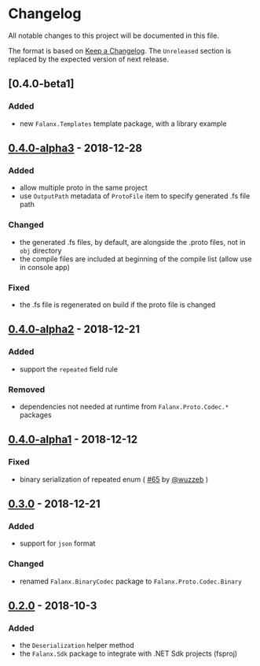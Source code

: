 # Changelog

All notable changes to this project will be documented in this file.

The format is based on [Keep a Changelog](https://keepachangelog.com/en/1.0.0/). The `Unreleased` section is replaced by the expected version of next release.

## [0.4.0-beta1]
### Added
- new `Falanx.Templates` template package, with a library example

## [0.4.0-alpha3] - 2018-12-28
### Added
- allow multiple proto in the same project
- use `OutputPath` metadata of `ProtoFile` item to specify generated .fs file path

### Changed
- the generated .fs files, by default, are alongside the .proto files, not in `obj` directory
- the compile files are included at beginning of the compile list (allow use in console app)

### Fixed
- the .fs file is regenerated on build if the proto file is changed

## [0.4.0-alpha2] - 2018-12-21
### Added
- support the `repeated` field rule

### Removed
- dependencies not needed at runtime from `Falanx.Proto.Codec.*` packages

## [0.4.0-alpha1] - 2018-12-12
### Fixed
- binary serialization of repeated enum ( [#65](https://github.com/jet/falanx/pull/65) by [@wuzzeb](https://github.com/wuzzeb) )

## [0.3.0] - 2018-12-21
### Added
- support for `json` format

### Changed
- renamed `Falanx.BinaryCodec` package to `Falanx.Proto.Codec.Binary`

## [0.2.0] - 2018-10-3
### Added
- the `Deserialization` helper method
- the `Falanx.Sdk` package to integrate with .NET Sdk projects (fsproj)

[0.4.0-alpha4]: https://github.com/jet/falanx/compare/v0.4.0-alpha3...HEAD
[0.4.0-alpha3]: https://github.com/jet/falanx/compare/v0.4.0-alpha2...v0.4.0-alpha3
[0.4.0-alpha2]: https://github.com/jet/falanx/compare/v0.4.0-alpha1...v0.4.0-alpha2
[0.4.0-alpha1]: https://github.com/jet/falanx/compare/v0.3.0...v0.4.0-alpha1
[0.3.0]: https://github.com/jet/falanx/compare/v0.2.0...v0.3.0
[0.2.0]: https://github.com/jet/falanx/compare/22743b53ac81e4f91df68cd9fbdea7086d88e746...v0.2.0

